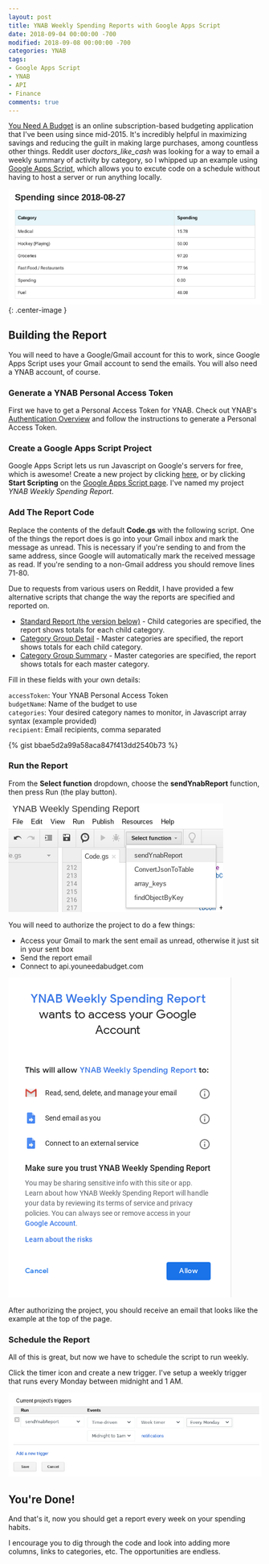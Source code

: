 ```yaml
---
layout: post
title: YNAB Weekly Spending Reports with Google Apps Script
date: 2018-09-04 00:00:00 -700
modified: 2018-09-08 00:00:00 -700
categories: YNAB
tags:
- Google Apps Script
- YNAB
- API
- Finance
comments: true
---
```


[You Need A Budget](https://ynab.com/referral/?ref=YK_lCy_BFqyQo6f0&utm_source=customer_referral) is an online subscription-based budgeting application that I've been using since mid-2015. It's incredibly helpful in maximizing savings and reducing the guilt in making large purchases, among countless other things. Reddit user *doctors_like_cash* was looking for a way to email a weekly summary of activity by category, so I whipped up an example using [Google Apps Script](https://developers.google.com/apps-script/), which allows you to excute code on a schedule without having to host a server or run anything locally.

![Example YNAB spending report](/assets/img/ynab-spending-report-2018-09-03_23-31.png){: .center-image }
<!--more-->

## Building the Report
You will need to have a Google/Gmail account for this to work, since Google Apps Script uses your Gmail account to send the emails. You will also need a YNAB account, of course. 

### Generate a YNAB Personal Access Token
First we have to get a Personal Access Token for YNAB. Check out YNAB's [Authentication Overview](https://api.youneedabudget.com/#authentication-overview) and follow the instructions to generate a Personal Access Token.

### Create a Google Apps Script Project
Google Apps Script lets us run Javascript on Google's servers for free, which is awesome! Create a new project by clicking [here](https://script.google.com/intro), or by clicking **Start Scripting** on the [Google Apps Script page](https://www.google.com/script/start/). I've named my project *YNAB Weekly Spending Report*. 

### Add The Report Code
Replace the contents of the default **Code.gs** with the following script. One of the things the report does is go into your Gmail inbox and mark the message as unread. This is necessary if you're sending to and from the same address, since Google will automatically mark the received message as read. If you're sending to a non-Gmail address you should remove lines 71-80.

Due to requests from various users on Reddit, I have provided a few alternative scripts that change the way the reports are specified and reported on. 
* [Standard Report (the version below)](https://gist.github.com/ConnorGriffin/bbae5d2a99a58aca847f413dd2540b73) - Child categories are specified, the report shows totals for each child category.
* [Category Group Detail](https://gist.github.com/ConnorGriffin/d08a73eb3f679c7868122708e3a1f837) - Master categories are specified, the report shows totals for each child category.
* [Category Group Summary](https://gist.github.com/ConnorGriffin/7f85493d17e3eefd83a1e5bd88ce91d5) - Master categories are specified, the report shows totals for each master category.

Fill in these fields with your own details:  

`accessToken`: Your YNAB Personal Access Token  
`budgetName`: Name of the budget to use  
`categories`: Your desired category names to monitor, in Javascript array syntax (example provided)  
`recipient`: Email recipients, comma separated 

{% gist bbae5d2a99a58aca847f413dd2540b73 %}

### Run the Report
From the **Select function** dropdown, choose the **sendYnabReport** function, then press Run (the play button).

![Select function](/assets/img/select-function-2018-09-04_00-36.png)


You will need to authorize the project to do a few things:

* Access your Gmail to mark the sent email as unread, otherwise it just sit in your sent box
* Send the report email
* Connect to api.youneedabudget.com

![Permissions request](/assets/img/permissions-2018-09-04_00-43.png)

After authorizing the project, you should receive an email that looks like the example at the top of the page. 

### Schedule the Report
All of this is great, but now we have to schedule the script to run weekly. 

Click the timer icon and create a new trigger. I've setup a weekly trigger that runs every Monday between midnight and 1 AM.

![Project triggers](/assets/img/triggers-2018-09-04_00-56.png)

## You're Done!
And that's it, now you should get a report every week on your spending habits. 

I encourage you to dig through the code and look into adding more columns, links to categories, etc. The opportunities are endless.
